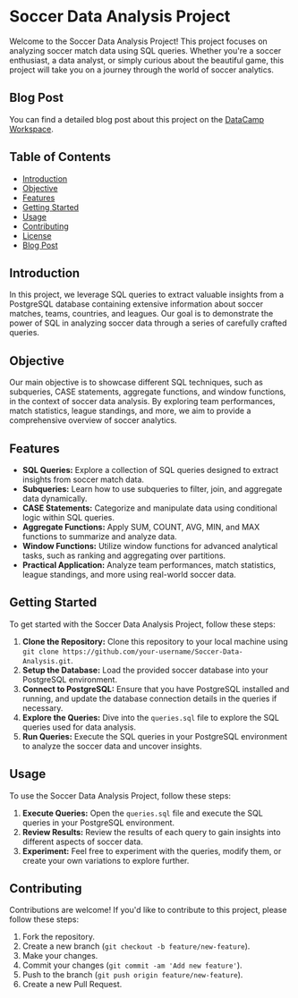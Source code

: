 # Soccer Data Analysis Project

Welcome to the Soccer Data Analysis Project! This project focuses on analyzing soccer match data using SQL queries. Whether you're a soccer enthusiast, a data analyst, or simply curious about the beautiful game, this project will take you on a journey through the world of soccer analytics.


## Blog Post
You can find a detailed blog post about this project on the [DataCamp Workspace](https://app.datacamp.com/workspace/w/1e5c4d39-ea81-4d1c-97b8-77277be128c0/edit).

## Table of Contents
- [Introduction](#introduction)
- [Objective](#objective)
- [Features](#features)
- [Getting Started](#getting-started)
- [Usage](#usage)
- [Contributing](#contributing)
- [License](#license)
- [Blog Post](#blog-post)

## Introduction
In this project, we leverage SQL queries to extract valuable insights from a PostgreSQL database containing extensive information about soccer matches, teams, countries, and leagues. Our goal is to demonstrate the power of SQL in analyzing soccer data through a series of carefully crafted queries.

## Objective
Our main objective is to showcase different SQL techniques, such as subqueries, CASE statements, aggregate functions, and window functions, in the context of soccer data analysis. By exploring team performances, match statistics, league standings, and more, we aim to provide a comprehensive overview of soccer analytics.

## Features
- **SQL Queries:** Explore a collection of SQL queries designed to extract insights from soccer match data.
- **Subqueries:** Learn how to use subqueries to filter, join, and aggregate data dynamically.
- **CASE Statements:** Categorize and manipulate data using conditional logic within SQL queries.
- **Aggregate Functions:** Apply SUM, COUNT, AVG, MIN, and MAX functions to summarize and analyze data.
- **Window Functions:** Utilize window functions for advanced analytical tasks, such as ranking and aggregating over partitions.
- **Practical Application:** Analyze team performances, match statistics, league standings, and more using real-world soccer data.

## Getting Started
To get started with the Soccer Data Analysis Project, follow these steps:
1. **Clone the Repository:** Clone this repository to your local machine using `git clone https://github.com/your-username/Soccer-Data-Analysis.git`.
2. **Setup the Database:** Load the provided soccer database into your PostgreSQL environment.
3. **Connect to PostgreSQL:** Ensure that you have PostgreSQL installed and running, and update the database connection details in the queries if necessary.
4. **Explore the Queries:** Dive into the `queries.sql` file to explore the SQL queries used for data analysis.
5. **Run Queries:** Execute the SQL queries in your PostgreSQL environment to analyze the soccer data and uncover insights.

## Usage
To use the Soccer Data Analysis Project, follow these steps:
1. **Execute Queries:** Open the `queries.sql` file and execute the SQL queries in your PostgreSQL environment.
2. **Review Results:** Review the results of each query to gain insights into different aspects of soccer data.
3. **Experiment:** Feel free to experiment with the queries, modify them, or create your own variations to explore further.

## Contributing
Contributions are welcome! If you'd like to contribute to this project, please follow these steps:
1. Fork the repository.
2. Create a new branch (`git checkout -b feature/new-feature`).
3. Make your changes.
4. Commit your changes (`git commit -am 'Add new feature'`).
5. Push to the branch (`git push origin feature/new-feature`).
6. Create a new Pull Request.

